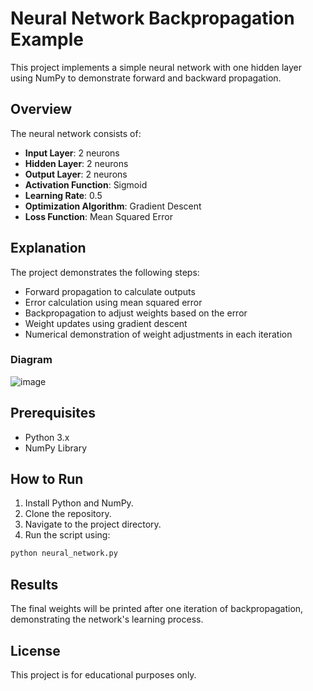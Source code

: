 # Neural Network Backpropagation Example

This project implements a simple neural network with one hidden layer using NumPy to demonstrate forward and backward propagation.

## Overview
The neural network consists of:
- **Input Layer**: 2 neurons
- **Hidden Layer**: 2 neurons
- **Output Layer**: 2 neurons
- **Activation Function**: Sigmoid
- **Learning Rate**: 0.5
- **Optimization Algorithm**: Gradient Descent
- **Loss Function**: Mean Squared Error

## Explanation
The project demonstrates the following steps:
- Forward propagation to calculate outputs
- Error calculation using mean squared error
- Backpropagation to adjust weights based on the error
- Weight updates using gradient descent
- Numerical demonstration of weight adjustments in each iteration

### Diagram
![image](https://github.com/user-attachments/assets/87f0a924-cd64-4160-b751-9a5f0fe67183)


## Prerequisites
- Python 3.x
- NumPy Library

## How to Run
1. Install Python and NumPy.
2. Clone the repository.
3. Navigate to the project directory.
4. Run the script using:
```bash
python neural_network.py
```

## Results
The final weights will be printed after one iteration of backpropagation, demonstrating the network's learning process.

## License
This project is for educational purposes only.

